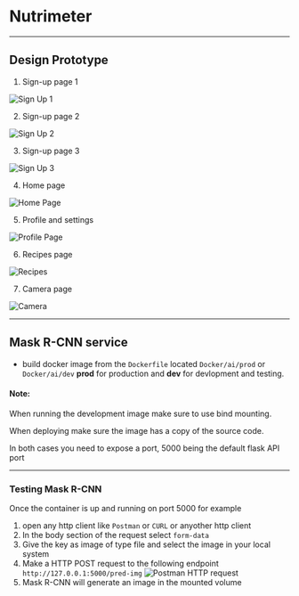 # Nutrimeter


---
## Design Prototype
1. Sign-up page 1  

![Sign Up 1](Prototype/sign%20up1.png)

2. Sign-up page 2  

![Sign Up 2](Prototype/sign%20up2.png)

3. Sign-up page 3  

![Sign Up 3](Prototype/sign%20up%203.png)

4. Home page  

![Home Page](Prototype/Home%20Screen.png)

5. Profile and settings  

![Profile Page](Prototype/Settings.png)


6. Recipes page  

![Recipes](Prototype/Recipes.png)

7. Camera page  

![Camera](Prototype/output%20after%20scanning.png)

---
## Mask R-CNN service
* build docker image from the `Dockerfile` located `Docker/ai/prod` or `Docker/ai/dev` __prod__ for production and __dev__ for devlopment and testing.  
#### Note:
When running the development image make sure to use bind mounting.

When deploying make sure the image has a copy of the source code.

In both cases you need to expose a port, 5000 being the default flask API port

---
### Testing Mask R-CNN
Once the container is up and running on port 5000 for example

1. open any http client like `Postman` or `CURL` or anyother http client
2. In the body section of the request select `form-data`
3. Give the key as image of type file and select the image in your local system
4. Make a HTTP POST request to the following endpoint `http://127.0.0.1:5000/pred-img`
![Postman HTTP request](assets/postman-mask-rcnn-http-req.png)
5. Mask R-CNN will generate an image in the mounted volume
